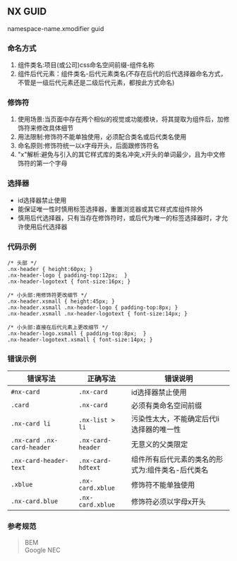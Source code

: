## NX GUID
namespace-name.xmodifier guid

### 命名方式
1. 组件类名:项目(或公司)css命名空间前缀-组件名称
2. 组件后代元素：组件类名-后代元素类名(不存在后代的后代选择器命名方式，不管是一级后代元素还是二级后代元素，都按此方式命名)

### 修饰符
1. 使用场景:当页面中存在两个相似的视觉或功能模块，将其提取为组件后，加修饰符来修改具体细节
2. 用法限制:修饰符不能单独使用，必须配合类名或后代类名使用
3. 命名原则:修饰符统一以x字母开头，后面跟修饰符名
4. "x"解析:避免与引入的其它样式库的类名冲突,x开头的单词最少，且为中文修饰符的第一个字母

### 选择器
+ id选择器禁止使用
+ 能保证唯一性时慎用标签选择器，重置浏览器或其它样式库组件除外
+ 慎用后代选择器，只有当存在修饰符时，或后代为唯一的标签选择器时，才允许使用后代选择器

### 代码示例
```
/* 头部 */ 
.nx-header { height:60px; }
.nx-header-logo { padding-top:12px;  }
.nx-header-logotext { font-size:16px; }

/* 小头部:用修饰符更改细节 */ 
.nx-header.xsmall { height:45px; }
.nx-header.xsmall .nx-header-logo { padding-top:8px; }
.nx-header.xsmall .nx-header-logotext { font-size:14px; }

/* 小头部:直接在后代元素上更改细节 */
.nx-header-logo.xsmall { padding-top:8px;  }
.nx-header-logotext.xsmall { font-size:14px; }
```

### 错误示例

| 错误写法 | 正确写法 | 错误说明 |
| ------- | -------- | --- |
| `#nx-card` | `.nx-card` | id选择器禁止使用 |
| `.card` | `.nx-card` | 必须有类命名空间前缀 |
| `.nx-card li` | `.nx-list > li` | 污染性太大，不能确定后代li选择器的唯一性 |
| `.nx-card .nx-card-header` | `.nx-card-header` | 无意义的父类限定 |
| `.nx-card-header-text` | `.nx-card-hdtext` | 组件所有后代元素的类名的形式为:组件类名-后代类名 |
| `.xblue` | `.nx-card.xblue` | 修饰符不能单独使用 |
| `.nx-card.blue` | `.nx-card.xblue` | 修饰符必须以字母x开头 |

### 参考规范
> BEM  
  Google
  NEC